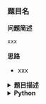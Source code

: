 ### 题目名

<!-- Tag:  -->

<summary><b>问题简述</b></summary>

```txt
xxx
```

<summary><b>思路</b></summary>

- xxx

<details><summary><b>题目描述</b></summary>

```txt
```

</details>


<details><summary><b>Python</b></summary>

```python
```

</details>

